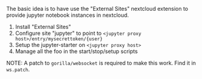
The basic idea is to have use the "External Sites" nextcloud extension
to provide jupyter notebook instances in nextcloud.

1. Install "External Sites"
2. Configure site "jupyter" to point to `<jupyter proxy host>/entry/mysecrettoken/{user}`
3. Setup the jupyter-starter on `<jupyter proxy host>`
4. Manage all the foo in the start/stop/setup scripts


NOTE: A patch to `gorilla/websocket` is required to make this work.
Find it in `ws.patch`.
